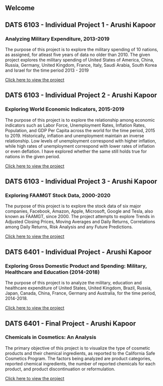 ## Welcome

## DATS 6103 - Individual Project 1 - Arushi Kapoor 

### Analyzing Military Expenditure, 2013-2019

The purpose of this project is to explore the military spending of 10 nations, as assigned, for atleast five years of data no older than 2010.
The given project explores the military spending of United States of America, China, Russia, Germany, United Kingdom, France, Italy, Saudi Arabia, South Korea and Israel for the time period 2013 - 2019

[Click here to view the project](https://arushik1994.github.io/DATS%206103%20-%20Individual%20Project%201%20-%20Arushi%20Kapoor%20.html)

## DATS 6103 - Individual Project 2 - Arushi Kapoor 

### Exploring World Economic Indicators, 2015-2019

The purpose of this project is to explore the relationship among economic indicators such as Labor Force, Unemployment Rates, Inflation Rates, Population, and GDP Per Capita across the world for the time period, 2015 to 2019. Historically, inflation and unemployment maintain an inverse relationship. Low levels of unemployment correspond with higher inflation, while high rates of unemployment correspond with lower rates of inflation or even deflation. I have explored whether the same still holds true for nations in the given period.

[Click here to view the project](https://arushik1994.github.io/DATS%206103%20-%20Individual%20Project%202%20-%20Arushi%20Kapoor.html)

## DATS 6103 - Individual Project 3 - Arushi Kapoor 

### Exploring FAAMGT Stock Data, 2000-2020

The purpose of this project is to explore the stock data of six major companies, Facebook, Amazon, Apple, Microsoft, Google and Tesla, also known as FAAMGT, since 2000. The project attempts to explore Trends in Adjusted Closing Prices, Moving Averages and Daily Returns, Correlations among Daily Returns, Risk Analysis and any Future Predictions. 

[Click here to view the project](https://arushik1994.github.io/DATS%206103%20-%20Individual%20Project%203%20-%20Arushi%20Kapoor.html)


## DATS 6401 - Individual Project - Arushi Kapoor 

### Exploring Gross Domestic Product and Spending: Military, Healthcare and Education (2014-2018)

The purpose of this project is to analyze the military, education and healthcare expenditure of United States, United Kingdom, Brazil, Russia, Japan, Canada, China, France, Germany and Australia, for the time period, 2014-2018. 

[Click here to view the project](https://arushik1994.github.io/DATS-6401---Individual-Project---Arushi-Kapoor-/index.html)


## DATS 6401 - Final Project - Arushi Kapoor 

### Chemicals in Cosmetics: An Analysis

The primary objective of this project is to visualize the type of cosmetic products and their chemical ingredients, as reported to the California Safe Cosmetics Program. The factors being analyzed are product categories, reported chemical ingredients, the number of reported chemicals for each product, and product discontinuation or reformulation.

[Click here to view the project](https://arushik1994.github.io/Cosmetics-Analysis/index.html)
